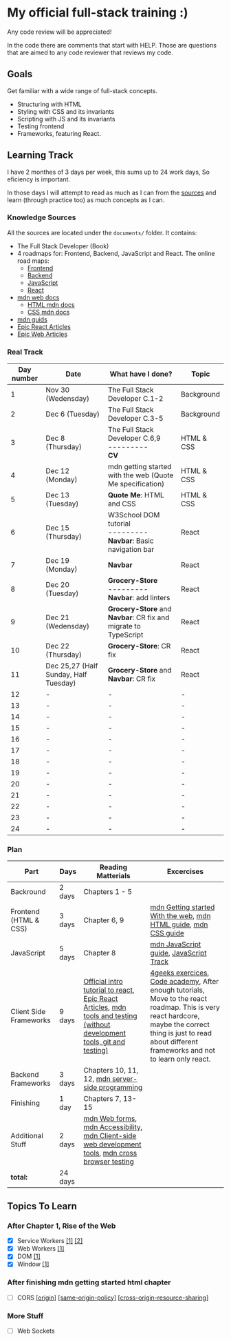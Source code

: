 # My official full-stack training :)
Any code review will be appreciated!

In the code there are comments that start with HELP. Those are questions that are aimed to any code reviewer that reviews my code.

## Goals
Get familiar with a wide range of full-stack concepts.
- Structuring with HTML
- Styling with CSS and its invariants
- Scripting with JS and its invariants
- Testing frontend
- Frameworks, featuring React.

## Learning  Track
I have 2 monthes of 3 days per week, this sums up to 24 work days, So eficiency is important.

In those days I will attempt to read as much as I can from the [sources](#knowledge-sources) and learn (through practice too) as much concepts as I can.

### Knowledge Sources
All the sources are located under the `documents/` folder. It contains:
- The Full Stack Developer (Book)
- 4 roadmaps for: Frontend, Backend, JavaScript and React.
The online road maps:
  - [Frontend](https://roadmap.sh/frontend)
  - [Backend](https://roadmap.sh/backend)
  - [JavaScript](https://roadmap.sh/javascript)
  - [React](https://roadmap.sh/react)
- [mdn web docs](https://developer.mozilla.org/en-US/)
  - [HTML mdn docs](https://developer.mozilla.org/en-US/docs/Learn/HTML)
  - [CSS mdn docs](https://developer.mozilla.org/en-US/docs/Learn/CSS/First_steps)
- [mdn guids](https://developer.mozilla.org/en-US/docs/Learn)
- [Epic React Articles](https://epicreact.dev/articles)
- [Epic Web Articles](https://www.epicweb.dev/)

### Real Track
|Day number|Date|What have I done?|Topic|
|-|-|-|-|
|1|Nov 30 (Wedensday)|The Full Stack Developer C.1-2|Background|
|2|Dec 6 (Tuesday)|The Full Stack Developer C.3-5|Background|
|3|Dec 8 (Thursday)|The Full Stack Developer C.6,9<br>---------<br>**CV**|HTML & CSS|
|4|Dec 12 (Monday)|mdn getting started with the web (Quote Me specification)|HTML & CSS|
|5|Dec 13 (Tuesday)|**Quote Me**: HTML and CSS|HTML & CSS|
|6|Dec 15 (Thursday)|W3School DOM tutorial<br>---------<br>**Navbar**: Basic navigation bar|React|
|7|Dec 19 (Monday)|**Navbar**|React|
|8|Dec 20 (Tuesday)|**Grocery-Store**<br>---------<br>**Navbar**: add linters|React|
|9|Dec 21 (Wedensday)|**Grocery-Store** and **Navbar**: CR fix and migrate to TypeScript|React|
|10|Dec 22 (Thursday)|**Grocery-Store**: CR fix|React|
|11|Dec 25,27 (Half Sunday, Half Tuesday)|**Grocery-Store** and **Navbar**: CR fix|React|
|12|-|-|-|
|13|-|-|-|
|14|-|-|-|
|15|-|-|-|
|16|-|-|-|
|17|-|-|-|
|18|-|-|-|
|19|-|-|-|
|20|-|-|-|
|21|-|-|-|
|22|-|-|-|
|23|-|-|-|
|24|-|-|-|

### Plan

|Part|Days|Reading Matterials|Excercises|
|-|-|-|-|
|Backround|2 days|Chapters 1 - 5||
|Frontend (HTML & CSS)|3 days|Chapter 6, 9|[mdn Getting started With the web](https://developer.mozilla.org/en-US/docs/Learn/Getting_started_with_the_web), [mdn HTML guide](https://developer.mozilla.org/en-US/docs/Learn/HTML), [mdn CSS guide](https://developer.mozilla.org/en-US/docs/Learn/CSS)|
|JavaScript|5 days|Chapter 8|[mdn JavaScript guide](https://developer.mozilla.org/en-US/docs/Learn/JavaScript), [JavaScript Track](https://exercism.org/tracks/javascript)|
|Client Side Frameworks|9 days|[Official intro tutorial to react](https://reactjs.org/tutorial/tutorial.html), [Epic React Articles](https://epicreact.dev/articles), [mdn tools and testing (without development tools, git and testing)](https://developer.mozilla.org/en-US/docs/Learn/Tools_and_testing)|[4geeks exercices](https://github.com/4GeeksAcademy/react-tutorial-exercises), [Code academy](https://www.codecademy.com/learn/react-101), After enough tutorials, Move to the react roadmap. This is very react hardcore, maybe the correct thing is just to read about different frameworks and not to learn only react.|
|Backend Frameworks|3 days|Chapters 10, 11, 12, [mdn server-side programming](https://developer.mozilla.org/en-US/docs/Learn/Server-side)||
|Finishing|1 day|Chapters 7, 13-15||
|Additional Stuff|2 days|[mdn Web forms](https://developer.mozilla.org/en-US/docs/Learn/Forms), [mdn Accessibility](https://developer.mozilla.org/en-US/docs/Learn/Accessibility), [mdn Client-side web development tools](https://developer.mozilla.org/en-US/docs/Learn/Tools_and_testing/Understanding_client-side_tools), [mdn cross browser testing](https://developer.mozilla.org/en-US/docs/Learn/Tools_and_testing/Cross_browser_testing)
|**total:**|24 days|||

## Topics To Learn
### After Chapter 1, Rise of the Web
- [x] Service Workers [[1]](https://developer.chrome.com/docs/workbox/service-worker-overview/) [[2]](https://developer.mozilla.org/en-US/docs/Web/API/Service_Worker_API)
- [x] Web Workers [[1]](https://developer.mozilla.org/en-US/docs/Web/API/Web_Workers_API/Using_web_workers)
- [x] DOM [[1]](https://developer.mozilla.org/en-US/docs/Web/API/Document_Object_Model/Introduction)
- [x] Window [[1]](https://developer.mozilla.org/en-US/docs/Web/API/Window)

### After finishing mdn getting started html chapter
- [ ] CORS [[origin]](https://developer.mozilla.org/en-US/docs/Glossary/Origin) [[same-origin-policy]](https://developer.mozilla.org/en-US/docs/Web/Security/Same-origin_policy) [[cross-origin-resource-sharing]](https://developer.mozilla.org/en-US/docs/Web/HTTP/CORS)

### More Stuff
- [ ] Web Sockets

